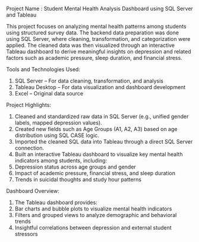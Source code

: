 Project Name : Student Mental Health Analysis Dashboard using SQL Server and Tableau

This project focuses on analyzing mental health patterns among students using structured survey data. The backend data preparation was done using SQL Server, where cleaning, transformation, and categorization were applied. The cleaned data was then visualized through an interactive Tableau dashboard to derive meaningful insights on depression and related factors such as academic pressure, sleep duration, and financial stress.

Tools and Technologies Used:

1. SQL Server – For data cleaning, transformation, and analysis
2. Tableau Desktop – For data visualization and dashboard development
3. Excel – Original data source

Project Highlights:

1. Cleaned and standardized raw data in SQL Server (e.g., unified gender labels, mapped depression values).
2. Created new fields such as Age Groups (A1, A2, A3) based on age distribution using SQL CASE logic.
3. Imported the cleaned SQL data into Tableau through a direct SQL Server connection.
4. Built an interactive Tableau dashboard to visualize key mental health indicators among students, including:
5. Depression status across age groups and gender
6. Impact of academic pressure, financial stress, and sleep duration
7. Trends in suicidal thoughts and study hour patterns

Dashboard Overview:

1. The Tableau dashboard provides:
2. Bar charts and bubble plots to visualize mental health indicators
3. Filters and grouped views to analyze demographic and behavioral trends
4. Insightful correlations between depression and external student stressors
